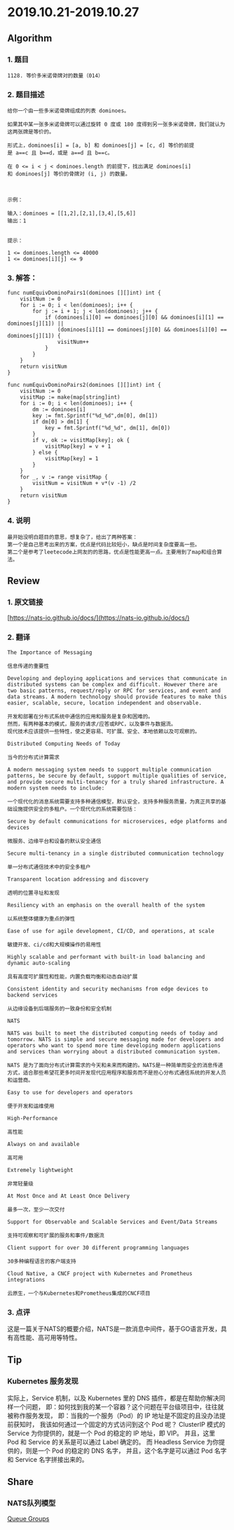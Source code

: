 # 2019.10.21-2019.10.27

## Algorithm
### 1. 题目
```
1128. 等价多米诺骨牌对的数量（014）
```
### 2. 题目描述
```
给你一个由一些多米诺骨牌组成的列表 dominoes。

如果其中某一张多米诺骨牌可以通过旋转 0 度或 180 度得到另一张多米诺骨牌，我们就认为这两张牌是等价的。

形式上，dominoes[i] = [a, b] 和 dominoes[j] = [c, d] 等价的前提是 a==c 且 b==d，或是 a==d 且 b==c。

在 0 <= i < j < dominoes.length 的前提下，找出满足 dominoes[i] 和 dominoes[j] 等价的骨牌对 (i, j) 的数量。

 

示例：

输入：dominoes = [[1,2],[2,1],[3,4],[5,6]]
输出：1
 

提示：

1 <= dominoes.length <= 40000
1 <= dominoes[i][j] <= 9

```

### 3. 解答：
```golang
func numEquivDominoPairs1(dominoes [][]int) int {
	visitNum := 0
	for i := 0; i < len(dominoes); i++ {
		for j := i + 1; j < len(dominoes); j++ {
			if (dominoes[i][0] == dominoes[j][0] && dominoes[i][1] == dominoes[j][1]) ||
				(dominoes[i][1] == dominoes[j][0] && dominoes[i][0] == dominoes[j][1]) {
				visitNum++
			}
		}
	}
	return visitNum
}

func numEquivDominoPairs2(dominoes [][]int) int {
	visitNum := 0
	visitMap := make(map[string]int)
	for i := 0; i < len(dominoes); i++ {
		dm := dominoes[i]
		key := fmt.Sprintf("%d_%d",dm[0], dm[1])
		if dm[0] > dm[1] {
			key = fmt.Sprintf("%d_%d", dm[1], dm[0])
		}
		if v, ok := visitMap[key]; ok {
			visitMap[key] = v + 1
		} else {
			visitMap[key] = 1
		}
	}
	for _, v := range visitMap {
		visitNum = visitNum + v*(v -1) /2
	}
	return visitNum
}
```

### 4. 说明
```text
最开始没明白题目的意思，想复杂了，给出了两种答案：
第一个是自己思考出来的方案，优点是代码比较短小，缺点是时间复杂度要高一些。
第二个是参考了leetecode上网友的的思路，优点是性能更高一点。主要用到了map和组合算法。
```

## Review
### 1. 原文链接
[https://nats-io.github.io/docs/](https://nats-io.github.io/docs/)

### 2. 翻译
```text
The Importance of Messaging
```
```text
信息传递的重要性
```

```text
Developing and deploying applications and services that communicate in distributed systems can be complex and difficult. However there are two basic patterns, request/reply or RPC for services, and event and data streams. A modern technology should provide features to make this easier, scalable, secure, location independent and observable.
```
```text
开发和部署在分布式系统中通信的应用和服务是复杂和困难的。
然而，有两种基本的模式，服务的请求/应答或RPC，以及事件与数据流。
现代技术应该提供一些特性，使之更容易、可扩展、安全、本地依赖以及可观察的。
```

```text
Distributed Computing Needs of Today
```
```text
当今的分布式计算需求
```

```text
A modern messaging system needs to support multiple communication patterns, be secure by default, support multiple qualities of service, and provide secure multi-tenancy for a truly shared infrastructure. A modern system needs to include:
```
```text
一个现代化的消息系统需要支持多种通信模型，默认安全，支持多种服务质量，为真正共享的基础设施提供安全的多租户。一个现代化的系统需要包括：
```

```text
Secure by default communications for microservices, edge platforms and devices
```
```text
微服务、边缘平台和设备的默认安全通信
```

```text
Secure multi-tenancy in a single distributed communication technology
```
```text
单一分布式通信技术中的安全多租户
```

```text
Transparent location addressing and discovery
```
```text
透明的位置寻址和发现
```

```text
Resiliency with an emphasis on the overall health of the system
```
```text
以系统整体健康为重点的弹性
```

```text
Ease of use for agile development, CI/CD, and operations, at scale
```
```text
敏捷开发、ci/cd和大规模操作的易用性
```

```text
Highly scalable and performant with built-in load balancing and dynamic auto-scaling
```
```text
具有高度可扩展性和性能，内置负载均衡和动态自动扩展
```

```text
Consistent identity and security mechanisms from edge devices to backend services
```
```text
从边缘设备到后端服务的一致身份和安全机制
```

```text
NATS
```
```text
NATS was built to meet the distributed computing needs of today and tomorrow. NATS is simple and secure messaging made for developers and operators who want to spend more time developing modern applications and services than worrying about a distributed communication system.
```
```text
NATS 是为了面向分布式计算需求的今天和未来而构建的。NATS是一种简单而安全的消息传递方式，适合那些希望花更多时间开发现代应用程序和服务而不是担心分布式通信系统的开发人员和运营商。
```

```text
Easy to use for developers and operators
```
```text
便于开发和运维使用
```

```text
High-Performance
```
```text
高性能
```

```text
Always on and available
```
```text
高可用
```

```text
Extremely lightweight
```
```text
非常轻量级
```

```text
At Most Once and At Least Once Delivery
```
```text
最多一次，至少一次交付
```

```text
Support for Observable and Scalable Services and Event/Data Streams
```
```text
支持可观察和可扩展的服务和事件/数据流
```

```text
Client support for over 30 different programming languages
```
```text
30多种编程语言的客户端支持
```

```text
Cloud Native, a CNCF project with Kubernetes and Prometheus integrations
```
```text
云原生，一个与Kubernetes和Prometheus集成的CNCF项目
```

### 3. 点评
这是一篇关于NATS的概要介绍，NATS是一款消息中间件，基于GO语言开发，具有高性能、高可用等特性。


## Tip
### Kubernetes 服务发现
实际上，Service 机制，以及 Kubernetes 里的 DNS 插件，都是在帮助你解决同样一个问题，
即：如何找到我的某一个容器？这个问题在平台级项目中，往往就被称作服务发现，
即：当我的一个服务（Pod）的 IP 地址是不固定的且没办法提前获知时，
我该如何通过一个固定的方式访问到这个 Pod 呢？
ClusterIP 模式的 Service 为你提供的，就是一个 Pod 的稳定的 IP 地址，即 VIP。
并且，这里 Pod 和 Service 的关系是可以通过 Label 确定的。
而 Headless Service 为你提供的，则是一个 Pod 的稳定的 DNS 名字，
并且，这个名字是可以通过 Pod 名字和 Service 名字拼接出来的。


## Share
### NATS队列模型
[Queue Groups](https://nats-io.github.io/docs/developer/concepts/queue.html)

